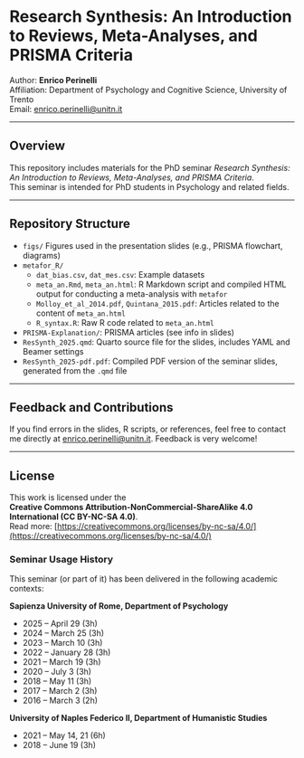 # Research Synthesis: An Introduction to Reviews, Meta-Analyses, and PRISMA Criteria

Author: **Enrico Perinelli**  
Affiliation: Department of Psychology and Cognitive Science, University of Trento  
Email: enrico.perinelli@unitn.it

---

## Overview

This repository includes materials for the PhD seminar *Research Synthesis: An Introduction to Reviews, Meta-Analyses, and PRISMA Criteria*.  
This seminar is intended for PhD students in Psychology and related fields.

---

## Repository Structure

- `figs/` Figures used in the presentation slides (e.g., PRISMA flowchart, diagrams)  
- `metafor_R/`
	- `dat_bias.csv`, `dat_mes.csv`: Example datasets
    - `meta_an.Rmd`, `meta_an.html`: R Markdown script and compiled HTML output for conducting a meta-analysis with `metafor`
    - `Molloy_et_al_2014.pdf`, `Quintana_2015.pdf`: Articles related to the content of `meta_an.html`
    - `R_syntax.R`: Raw R code related to `meta_an.html`
- `PRISMA-Explanation/`: PRISMA articles (see info in slides)
- `ResSynth_2025.qmd`: Quarto source file for the slides, includes YAML and Beamer settings
- `ResSynth_2025-pdf.pdf`: Compiled PDF version of the seminar slides, generated from the `.qmd` file

---

## Feedback and Contributions

If you find errors in the slides, R scripts, or references, feel free to contact me directly at [enrico.perinelli@unitn.it](mailto:enrico.perinelli@unitn.it).
Feedback is very welcome!

---

## License

This work is licensed under the  
**Creative Commons Attribution-NonCommercial-ShareAlike 4.0 International (CC BY-NC-SA 4.0)**.  
Read more: [https://creativecommons.org/licenses/by-nc-sa/4.0/](https://creativecommons.org/licenses/by-nc-sa/4.0/)

### Seminar Usage History

This seminar (or part of it) has been delivered in the following academic contexts:

**Sapienza University of Rome, Department of Psychology**

- 2025 – April 29 (3h)
- 2024 – March 25 (3h)
- 2023 – March 10 (3h)
- 2022 – January 28 (3h)
- 2021 – March 19 (3h)
- 2020 – July 3 (3h)
- 2018 – May 11 (3h)
- 2017 – March 2 (3h)
- 2016 – March 3 (2h)

**University of Naples Federico II, Department of Humanistic Studies**

- 2021 – May 14, 21 (6h)
- 2018 – June 19 (3h)